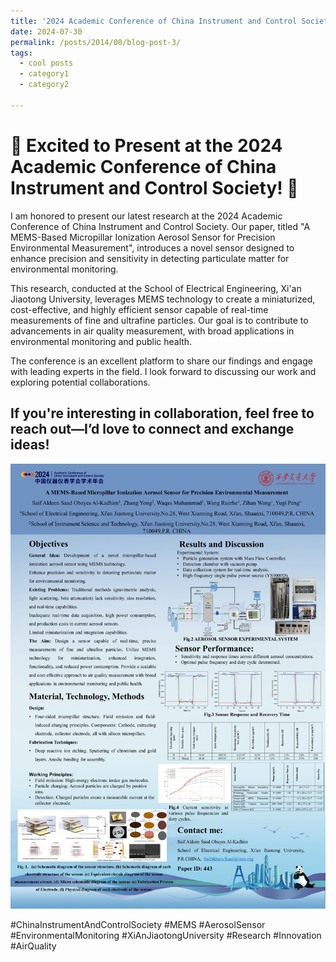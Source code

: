```yaml
---
title: '2024 Academic Conference of China Instrument and Control Society'
date: 2024-07-30
permalink: /posts/2014/08/blog-post-3/
tags:
  - cool posts
  - category1
  - category2
    
---
```


🌟 Excited to Present at the 2024 Academic Conference of China Instrument and Control Society! 🌟
======
I am honored to present our latest research at the 2024 Academic Conference of China Instrument and Control Society. Our paper, titled "A MEMS-Based Micropillar Ionization Aerosol Sensor for Precision Environmental Measurement", introduces a novel sensor designed to enhance precision and sensitivity in detecting particulate matter for environmental monitoring.

This research, conducted at the School of Electrical Engineering, Xi'an Jiaotong University, leverages MEMS technology to create a miniaturized, cost-effective, and highly efficient sensor capable of real-time measurements of fine and ultrafine particles. Our goal is to contribute to advancements in air quality measurement, with broad applications in environmental monitoring and public health.

The conference is an excellent platform to share our findings and engage with leading experts in the field. I look forward to discussing our work and exploring potential collaborations.

If you're interesting in collaboration, feel free to reach out—I’d love to connect and exchange ideas!
------
 
![image](https://github.com/SaifaldeenALKADHIM/SaifaldeenALKADHIM.github.io/blob/master/images/CIS-Poster-443-2024.jpg)


#ChinaInstrumentAndControlSociety #MEMS #AerosolSensor #EnvironmentalMonitoring #XiAnJiaotongUniversity #Research #Innovation #AirQuality

